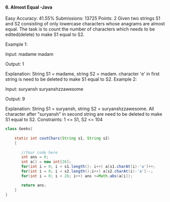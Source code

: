 #### 6. Almost Equal -Java 
Easy Accuracy: 41.55% Submissions: 13725 Points: 2
Given two strings S1 and S2 consisting of only lowercase characters whose anagrams are almost equal. The task is to count the number of characters which needs to be edited(delete) to make S1 equal to S2.

Example 1:

Input:
madame
madam

Output:
1

Explanation:
String S1 = madame, string S2 = madam. character 'e' in 
first string is need to be deleted to make S1 equal to S2.
Example 2:

Input:
suryansh
suryanshzzawesome

Output:
9

Explanation:
String S1 = suryansh, string S2 = suryanshzzawesome. 
All character after "suryansh" in second string are 
need to be deleted to make S1 equal to S2.
Constraints:
1 <= S1, S2 <= 104
```java
class Geeks{
    
    static int coutChars(String s1, String s2)
    {
        
       //Your code here
       int ans = 0;
       int a[] = new int[26];
       for(int i = 0; i < s1.length(); i++) a[s1.charAt(i)-'a']++;
       for(int i = 0; i < s2.length();i++) a[s2.charAt(i)-'a']--;
       for(int i = 0; i < 26; i++) ans +=Math.abs(a[i]);

       return ans;
    }
}
```
